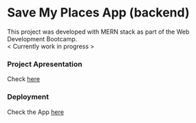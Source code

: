 # Save My Places App (backend)

This project was developed with MERN stack as part of the Web Development Bootcamp.<br>
< Currently work in progress >


### Project Apresentation

Check [here](https://www.canva.com/design/DAFHyAVjx3Q/9FZAKo3xCSNigsopM5Lkig/view?utm_content=DAFHyAVjx3Q&utm_campaign=designshare&utm_medium=link&utm_source=publishsharelink)


### Deployment

Check the App [here](https://reacttodolistproject.netlify.app/)
